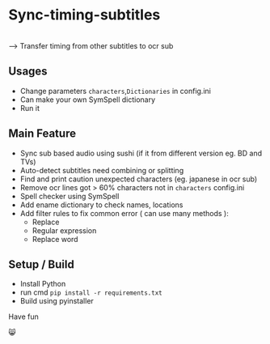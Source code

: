 # Sync-timing-subtitles 

<br>--> Transfer timing from other subtitles to ocr sub
  
## Usages
- Change parameters `characters`,`Dictionaries` in config.ini
- Can make your own SymSpell dictionary
- Run it

## Main Feature
- Sync sub based audio using sushi (if it from different version eg. BD and TVs)
- Auto-detect subtitles need combining or splitting
- Find and print caution unexpected characters (eg. japanese in ocr sub)
- Remove ocr lines got > 60% characters not in `characters` config.ini
- Spell checker using SymSpell
- Add ename dictionary to check names, locations
- Add filter rules to fix common error ( can use many methods ):
  + Replace
  + Regular expression
  + Replace word

## Setup / Build
- Install Python
- run cmd `pip install -r requirements.txt`
- Build using pyinstaller

Have fun

😸
